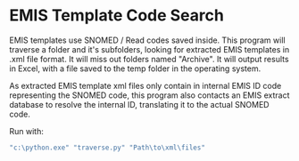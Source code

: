 # EMIS Template Code Search

EMIS templates use SNOMED / Read codes saved inside. This program will traverse a folder and it's subfolders, looking for extracted EMIS templates in .xml file format.
It will miss out folders named "Archive". It will output results in Excel, with a file saved to the temp folder in the operating system.


As extracted EMIS template xml files only contain in internal EMIS ID code representing the SNOMED code, this program also contacts an EMIS extract database to resolve the internal ID, translating it to the actual SNOMED code.

Run with:
```bash
"c:\python.exe" "traverse.py" "Path\to\xml\files"
```